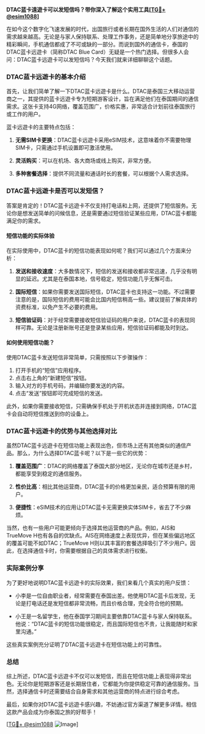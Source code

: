 **DTAC蓝卡遠遊卡可以发短信吗？带你深入了解这个实用工具[[TG💪+ @esim1088](https://t.me/s/esim1088)]**

在如今这个数字化飞速发展的时代，出国旅行或者长期在国外生活的人们对通信的需求越来越高。无论是与家人保持联系、处理工作事务，还是简单地分享旅途中的精彩瞬间，手机通信都成了不可或缺的一部分。而说到国外的通信卡，泰国的DTAC蓝卡远遊卡（简称DTAC Blue Card）无疑是一个热门选择。但很多人会问：DTAC蓝卡远遊卡可以发短信吗？今天我们就来详细聊聊这个话题。

### DTAC蓝卡远遊卡的基本介绍

首先，让我们简单了解一下DTAC蓝卡远遊卡是什么。DTAC是泰国三大移动运营商之一，其提供的蓝卡远遊卡专为短期游客设计，旨在满足他们在泰国期间的通信需求。这张卡支持4G网络，覆盖范围广，价格实惠，非常适合计划前往泰国旅行或工作的用户。

蓝卡远遊卡的主要特点包括：

1. **无需SIM卡更换**：DTAC蓝卡远遊卡采用eSIM技术，这意味着你不需要物理SIM卡，只需通过手机设置即可激活使用。
   
2. **灵活购买**：可以在机场、各大商场或线上购买，非常方便。

3. **多种套餐选择**：提供不同流量和通话时长的套餐，可以根据个人需求选择。

### DTAC蓝卡远遊卡是否可以发短信？

答案是肯定的！DTAC蓝卡远遊卡不仅支持打电话和上网，还提供了短信服务。无论你是想发送简单的问候信息，还是需要通过短信验证某些应用，DTAC蓝卡都能满足你的需求。

#### 短信功能的实际体验

在实际使用中，DTAC蓝卡的短信功能表现如何呢？我们可以通过几个方面来分析：

1. **发送和接收速度**：大多数情况下，短信的发送和接收都非常迅速，几乎没有明显的延迟。尤其是在泰国本地，信号稳定，短信功能几乎无懈可击。

2. **国际短信**：如果你需要发送国际短信，DTAC蓝卡也支持这一功能。不过需要注意的是，国际短信的费用可能会比国内短信稍高一些。建议提前了解具体的资费标准，以免产生不必要的费用。

3. **短信验证码**：对于经常需要接收短信验证码的用户来说，DTAC蓝卡的表现同样可靠。无论是注册新账号还是登录某些应用，短信验证码都能及时到达。

#### 如何使用短信功能？

使用DTAC蓝卡发送短信非常简单，只需按照以下步骤操作：

1. 打开手机的“短信”应用程序。
2. 点击右上角的“新建短信”按钮。
3. 输入对方的手机号码，并编辑你要发送的内容。
4. 点击“发送”按钮即可完成短信的发送。

此外，如果你需要接收短信，只需确保手机处于开机状态并连接到网络，DTAC蓝卡会自动将短信推送到你的设备上。

### DTAC蓝卡远遊卡的优势与其他选择对比

虽然DTAC蓝卡远遊卡在短信功能上表现出色，但市场上还有其他类似的通信产品。那么，为什么选择DTAC蓝卡呢？以下是一些它的优势：

1. **覆盖范围广**：DTAC的网络覆盖了泰国大部分地区，无论你在城市还是乡村，都能享受到稳定的通信服务。

2. **性价比高**：相比其他运营商，DTAC蓝卡的价格更加亲民，适合预算有限的用户。

3. **便捷性**：eSIM技术的应用让DTAC蓝卡无需更换实体SIM卡，省去了不少麻烦。

当然，也有一些用户可能更倾向于选择其他运营商的产品。例如，AIS和TrueMove H也有各自的优缺点。AIS在网络速度上表现优异，但在某些偏远地区的覆盖可能不如DTAC；TrueMove H则以其丰富的套餐选择吸引了不少用户。因此，在选择通信卡时，你需要根据自己的具体需求进行权衡。

### 实际案例分享

为了更好地说明DTAC蓝卡远遊卡的实际效果，我们来看几个真实的用户反馈：

- 小李是一位自由职业者，经常需要在泰国出差。他使用DTAC蓝卡后发现，无论是打电话还是发短信都非常流畅，而且价格合理，完全符合他的预期。
  
- 小王是一名留学生，他在泰国学习期间主要依靠DTAC蓝卡与家人保持联系。他说：“DTAC蓝卡的短信功能很稳定，而且国际短信也不贵，让我能随时和家里沟通。”

这些真实案例充分证明了DTAC蓝卡远遊卡在短信功能上的可靠性。

### 总结

综上所述，DTAC蓝卡远遊卡不仅可以发短信，而且在短信功能上表现得非常出色。无论你是短期游客还是长期居住者，它都能为你提供稳定可靠的通信服务。当然，选择通信卡时还需要结合自身需求和其他运营商的特点进行综合考虑。

最后，如果你对DTAC蓝卡远遊卡感兴趣，不妨通过官方渠道了解更多详情。相信这款产品会成为你泰国之旅的好帮手！

[[TG💪+ @esim1088](https://t.me/s/esim1088) ![Image](https://i.postimg.cc/4NQfJmqS/Snipaste-2025-05-13-00-14-12.png)]